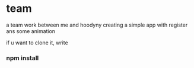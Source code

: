 # team
a team work between me and hoodyny
creating a simple app with register ans some animation

if u want to clone it, write
### npm install
